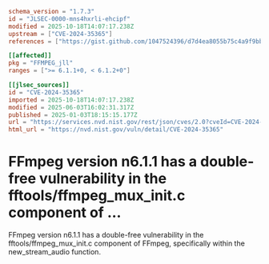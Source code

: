 ```toml
schema_version = "1.7.3"
id = "JLSEC-0000-mns4hxrli-ehcipf"
modified = 2025-10-18T14:07:17.238Z
upstream = ["CVE-2024-35365"]
references = ["https://gist.github.com/1047524396/d7d4ea8055b75c4a9f9bbcff31d21423", "https://github.com/FFmpeg/FFmpeg/blob/n6.1.1/fftools/ffmpeg_mux_init.c#L886", "https://github.com/ffmpeg/ffmpeg/commit/ced5c5fdb8634d39ca9472a2026b2d2fea16c4e5"]

[[affected]]
pkg = "FFMPEG_jll"
ranges = [">= 6.1.1+0, < 6.1.2+0"]

[[jlsec_sources]]
id = "CVE-2024-35365"
imported = 2025-10-18T14:07:17.238Z
modified = 2025-06-03T16:02:31.317Z
published = 2025-01-03T18:15:15.177Z
url = "https://services.nvd.nist.gov/rest/json/cves/2.0?cveId=CVE-2024-35365"
html_url = "https://nvd.nist.gov/vuln/detail/CVE-2024-35365"
```

# FFmpeg version n6.1.1 has a double-free vulnerability in the fftools/ffmpeg_mux_init.c component of ...

FFmpeg version n6.1.1 has a double-free vulnerability in the fftools/ffmpeg_mux_init.c component of FFmpeg, specifically within the new_stream_audio function.

